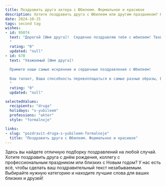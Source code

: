 ```yaml
---
title: Поздравить друга актера с Юбилеем. Формальное и красивое
description: Хотите поздравить друга с Юбилеем или другим праздником? Наш ИИ создаст незабываемое поздравление, а вы обязательно выделитесь среди других.  
date: 2024-10-15
tags: second tag
wishes:
- id: 95074
  text: "Дорогой [Имя друга]!  Сердечно поздравляю тебя с юбилеем! Твой талант, мастерство и преданность актерскому искусству вызывают восхищение.  Пусть каждый новый день приносит новые творческие свершения, а в твоей жизни всегда царят успех, радость и признание зрителей.  Желаю тебе крепкого здоровья, благополучия и всего самого наилучшего!
  "
  rating: "0"
  updated: "null"
- id: 670
  text: "Уважаемый [Имя друга]!
  
  Примите наши самые искренние и сердечные поздравления с Юбилеем!
  
  Ваш талант, Ваша способность перевоплощаться в самые разные образы, Ваша неиссякаемая энергия – всё это вызывает восхищение и глубочайшее уважение.  Пусть Ваш творческий путь будет долгим и наполнен новыми яркими ролями и оглушительными аплодисментами!  Желаем Вам крепкого здоровья, неиссякаемого вдохновения и несмолкаемых оваций!
  "
  rating: "0"
  updated: "null"

selectedValues:
  recipients: "druga"
  holidays: "s-yubileem"
  professions: "akter"
  style: "formalnoje"

links:
- slug: "pozdravit-druga-s-yubileem-formalnoje"
  title: "Поздравить друга с Юбилеем. Формальное и красивое"
---
```


Здесь вы найдете отличную подборку поздравлений на любой случай.
Хотите поздравить друга с днём рождения, коллегу с профессиональным праздником или близких с Новым годом? У нас есть всё, чтобы сделать ваш поздравительный текст незабываемым. Выбирайте нужную категорию и находите лучшие слова для ваших близких и друзей!

